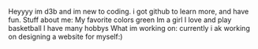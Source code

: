 Heyyyy im d3b and im new to coding. i got github to learn more, and have fun.
Stuff about me: 
My favorite colors green
Im a girl
I love and play basketball
I have many hobbys
What im working on:
currently i ak working on designing a website for myself:)

